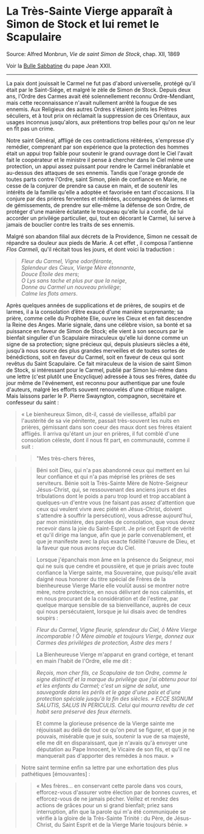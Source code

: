 # La Très-Sainte Vierge apparaît à Simon de Stock et lui remet le Scapulaire

Source: Alfred Monbrun, *Vie de saint Simon de Stock*, chap. XII, 1869

Voir la [Bulle Sabbatine](/doctrine/pape-jean-xxii/bulle-sabbatine.html) du pape Jean XXII.

***

La paix dont jouissait le Carmel ne fut pas d'abord universelle, protégé qu'il était par le Saint-Siége, et malgré le zèle de Simon de Stock. Depuis deux ans, l'Ordre des Carmes avait été solennellement reconnu Ordre-Mendiant, mais cette reconnaissance n'avait nullement arrêté la fougue de ses ennemis. Aux Religieux des autres Ordres s'étaient joints les Prêtres séculiers, et à tout prix on réclamait la suppression de ces Orientaux, aux usages inconnus jusqu'alors, aux prétentions trop belles pour qu'on ne leur en fît pas un crime.

Notre saint Général, affligé de ces contradictions réitérées, s'empresse d'y remédier, comprenant par son expérience que la protection des hommes était un appui trop faible pour soutenir le grand ouvrage dont le Ciel l'avait fait le coopérateur et le ministre il pense à chercher dans le Ciel même une protection, un appui assez puissant pour rendre le Carmel inébranlable et au-dessus des attaques de ses ennemis. Tandis que l'orage gronde de toutes parts contre l'Ordre, saint Simon, plein de confiance en Marie, ne cesse de la conjurer de prendre sa cause en main, et de soutenir les intérêts de la famille qu'elle a adoptée et favorisée en tant d'occasions. Il la conjure par des prières ferventes et réitérées, accompagnées de larmes et de gémissements, de prendre sur elle-même la défense de son Ordre, de protéger d'une manière éclatante le troupeau qu'elle lui a confié, de lui accorder un privilége particulier, qui, tout en décorant le Carmel, lui serve à jamais de bouclier contre les traits de ses ennemis.

Malgré son abandon filial aux décrets de la Providence, Simon ne cessait de répandre sa douleur aux pieds de Marie. A cet effet , il composa l'antienne *Flos Carmeli*, qu'il récitait tous les jours, et dont voici la traduction :

> *Fleur du Carmel, Vigne odoriférante*,    
> *Splendeur des Cieux, Vierge Mère étonnante*,   
> *Douce Étoile des mers*;   
> *O Lys sans tache et plus pur que la neige*,   
> *Donne au Carmel un nouveau privilège*;   
> *Calme les flots amers*.   

Après quelques années de supplications et de prières, de soupirs et de larmes, il a la consolation d’être exaucé d'une manière surprenante; sa prière, comme celle du Prophète Elie, ouvre les Cieux et en fait descendre la Reine des Anges. Marie signale, dans une célèbre vision, sa bonté et sa puissance en faveur de Simon de Stock; elle vient à son secours par le bienfait singulier d'un Scapulaire miraculeux qu'elle lui donne comme un signe de sa protection; signe précieux qui, depuis plusieurs siècles a été, jusqu'à nous source des plus grandes merveilles et de toutes sortes de bénédictions, soit en faveur du Carmel, soit en faveur de ceux qui sont revêtus du Saint Scapulaire. Ce fait miraculeux de la vision de saint Simon de Stock, si intéressant pour le Carmel, publié par Simon lui-même dans une lettre (c'est plutôt une Encyclique) adressée à tous ses frères, datée du jour même de l'événement, est reconnu pour authentique par une foule d'auteurs, malgré les efforts souvent renouvelés d'une critique maligne. Mais laissons parler le P. Pierre Swayngton, compagnon, secrétaire et confesseur du saint :

> « Le bienheureux Simon, dit-il, cassé de vieillesse, affaibli par l'austérité de sa vie pénitente, passait très-souvent les nuits en prières, gémissant dans son coeur des maux dont ses frères étaient affligés. Il arriva qu'étant un jour en prières, il fut comblé d'une consolation céleste, dont il nous fit part, en communauté, comme il suit :

>> "Mes très-chers frères,

>> Béni soit Dieu, qui n'a pas abandonné ceux qui mettent en lui leur confiance et qui n'a pas méprisé les prières de ses serviteurs. Bénie soit la Très-Sainte Mère de Notre-Seigneur Jésus-Christ, qui, se ressouvenant des anciens jours et des tribulations dont le poids a paru trop lourd et trop accablant à quelques-un d'entre vous (ne faisant pas assez d'attention que ceux qui veulent vivre avec piété en Jésus-Christ, doivent s'attendre à souffrir la persécution), vous adresse aujourd'hui, par mon ministère, des paroles de consolation, que vous devez recevoir dans la joie du Saint-Esprit. Je prie cet Esprit de vérité et qu'il dirige ma langue, afin que je parle convenablement, et que je manifeste avec la plus exacte fidélité l'œuvre de Dieu, et la faveur que nous avons reçue du Ciel.

>> Lorsque j'épanchais mon âme en la présence du Seigneur, moi qui ne suis que cendre et poussière, et que je priais avec toute confiance la Vierge sainte, ma Souveraine, que puisqu'elle avait daigné nous honorer du titre spécial de Frères de la bienheureuse Vierge Marie elle voulût aussi se montrer notre mère, notre protectrice, en nous délivrant de nos calamités, et en nous procurant de la considération et de l'estime, par quelque marque sensible de sa bienveillance, auprès de ceux qui nous persécutaient, lorsque je lui disais avec de tendres soupirs : 

>> *Fleur du Carmel, Vigne fleurie, splendeur du Ciel, ô Mère Vierge incomparable ! Ô Mère aimable et toujours Vierge, donnez aux Carmes des priviléges de protection, Astre des mers !* 

>> La Bienheureuse Vierge m'apparut en grand cortège, et tenant en main l'habit de l'Ordre, elle me dit : 

>> *Reçois, mon cher fils, ce Scapulaire de ton Ordre, comme le signe distinctif et la marque du privilége que j'ai obtenu pour toi et les enfants du Carmel; c'est un signe de salut, une sauvegarde dans les périls et le gage d'une paix et d'une protection spéciale jusqu'à la fin des siècles. » ECCE SIGNUM SALUTIS, SALUS IN PERICULIS. Celui qui mourra revêtu de cet habit sera préservé des feux éternels*. 

>> Et comme la glorieuse présence de la Vierge sainte me réjouissait au delà de tout ce qu'on peut se figurer, et que je ne pouvais, misérable que je suis, soutenir la vue de sa majesté, elle me dit en disparaissant, que je n'avais qu'à envoyer une députation au Pape Innocent, le Vicaire de son fils, et qu'il ne manquerait pas d'apporter des remèdes à nos maux. »

> Notre saint termine enfin sa lettre par une exhortation des plus pathétiques [émouvantes] : 

>> « Mes frères... en conservant cette parole dans vos cours, efforcez-vous d'assurer votre élection par de bonnes cuvres, et efforcez-vous de ne jamais pécher. Veillez et rendez des actions de grâces pour un si grand bienfait; priez sans interruption, afin que la parole qui m'a été communiquée se vérifie à la gloire de la Très-Sainte Trinité : du Père, de Jésus-Christ, du Saint Esprit et de la Vierge Marie toujours bénie. »


